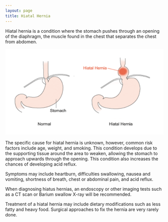 ```yaml
---
layout: page
title: Hiatal Hernia
---
```


<p>
Hiatal hernia is a condition where the stomach pushes through an opening of the diaphragm, the muscle found in the chest that separates the chest from abdomen.
</p>

<img class="inline-block justify-center max-w-md" src="../img/conditions/hernia.png">

<p>
The specific cause for hiatal hernia is unknown, however, common risk factors include age, weight, and smoking.
This condition develops due to the supporting tissue around the area to weaken, allowing the stomach to approach upwards through the opening.
This condition also increases the chances of developing acid reflux.
</p>
<p>
Symptoms may include heartburn, difficulties swallowing, nausea and vomiting, shortness of breath, chest or abdominal pain, and acid reflux.
</p>
<p>
When diagnosing hiatus hernias, an endoscopy or other imaging tests such as a CT scan or Barium swallow X-ray will be recommended.
</p>
<p>
Treatment of a hiatal hernia may include dietary modifications such as less fatty and heavy food. Surgical approaches to fix the hernia are very rarely done.
</p>
